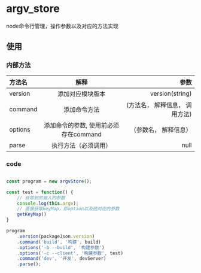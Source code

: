 # argv_store

node命令行管理，操作参数以及对应的方法实现

## 使用

### 内部方法

|方法名|解释|参数|
|:-|:-:|-:|
|version|添加对应模块版本|version(string)|
|command|添加命令方法|(方法名， 解释信息， 调用方法)|
|options|添加命令的参数, 使用前必须存在command|（参数名， 解释信息）|
|parse|执行方法（必须调用）|null|

### code

``` javascript

const program = new argvStore();

const test = function() {
    // 获取到的输入的参数
    console.log(this.argv);
    // 直接获取keyMap，即option以及他对应的参数
    getKeyMap()
}

program
    .version(packageJson.version)
    .command('build', '构建', build)
    .options('-b --build', '构建参数')
    .options('-c --client', '构建参数', test)
    .command('dev', '开发', devServer)
    .parse();

```

